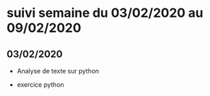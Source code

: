 # suivi semaine du 03/02/2020 au 09/02/2020

## 03/02/2020

* Analyse de texte sur python

* exercice python